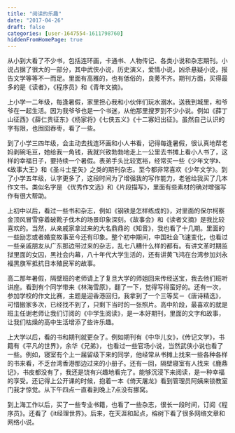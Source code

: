 ```yaml
---
title: "阅读的乐趣"
date: "2017-04-26"
draft: false
categories: [user-1647554-1611798760]
hiddenFromHomePage: true
---
```

从小到大看了不少书，包括连环画，卡通书、人物传记、各类小说和杂志期刊。小说占据了很大的一部分，其中武侠小说，历史演义，爱情小说，凶杀悬疑小说，报告文学等等不一而足。里面有高雅的，也有低俗的，良莠不齐。期刊方面，买得最多的是《读者》，《程序员》和《青年文摘》。

上小学一二年级，每逢暑假，家里担心我和小伙伴们玩水溺水。送我到城里，和爷爷在一起生活。因为我爷爷也是一个书迷，从他那里搜罗到不少小说。例如《薛丁山征西》《薛仁贵征东》《杨家将》《七侠五义》《十二寡妇出征》。虽然自己认识的字有限，也囫囵吞枣，看了一些。

到了小学三四年级，会主动去找连环画和小人书看，记得每逢暑假，很认真地帮老妈剥碗毛豆，她给我一角钱，我就兴致勃勃地走上一公里去书摊上看小人书了，这样的幸福日子，要持续一个暑假。表弟手头比较宽裕，经常买一些《少年文学》、《故事大王》和《圣斗士星矢》之类的期刊杂志。至今都非常喜欢《少年文学》。到了小学五年级，认字更多了，这段时间为了增强我的写作能力，老爸给我买了几本作文书。类似名字是 《优秀作文选》和《片段描写》，里面有些素材的确对增强写作有很大帮助。

上初中以后，看过一些书和杂志，例如《钢铁是怎样练成的》，对里面的保尔柯察金顶风冒雪穿着破靴子伐木的场景印象深刻。《故事会》和《读者文摘》是我比较喜欢的。当然，从亲戚家拿过来的大名鼎鼎的《知音》，我也看了十几期。里面的一些励志或者婚变故事至今还有印象。整个初中期间，中国社会飞速变化，也看过一些亲戚朋友从广东那边带过来的杂志，乱七八糟什么样的都有。有讲文革时期监狱里面的女囚，黑社会内幕，八十年代大学生活的，还有讲黄飞鸿在台湾参加刘永福黑旗军抵抗日本殖民军的故事。

高二那年暑假，隔壁班的老师请上了复旦大学的师姐回来传经送宝，我去他们班听讲座。看到有个同学带来《林海雪原》，翻了一下，觉得写得蛮好的。还有一次，参加学校的作文比赛，主题是迎香港回归，我拿到了一个三等奖－《唐诗精选》，可惜搬家多次，已经找不到了，只剩下当时的一张照片。高中阶段，最喜欢的就是班主任谢老师让我们订阅的《中学生阅读》，是一本好期刊，里面的文字和故事，让我们枯燥的高中生活增添了些许乐趣。

上大学以后，看的书和期刊就更杂了。例如期刊有《中华儿女》，《传记文学》，书籍有《平凡的世界》，余华《兄弟》， 也看过一些官场小说，当然武侠小说也看了一些。例如，寝室有个上一届留级下来的同学，他经常从书摊上找来一些各种各样的书来看，不乏台湾香港那边过来的小册子。还有一回，隔壁寝室有人找来《鹿鼎记》，书皮都没有了，我还是饶有兴趣地看完了。能够沉浸下来阅读，是一种幸福的享受。还记得上公开课的时候，抱着一本《倚天屠龙》看到管理员阿姨来锁教室门我才惊觉。从下午四点一直看到晚上7点没有挪窝。

到上海工作以后，买了一些专业书籍，也看了一些杂志，很长一段时间，订阅《程序员》。还看了《it经理世界》。后来，在天涯和起点，榕树下看了很多网络文章和网络小说。